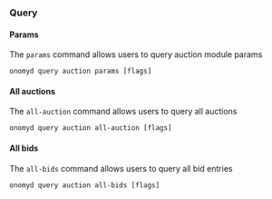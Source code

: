 ### Query

#### Params

The `params` command allows users to query auction module params

```shell
onomyd query auction params [flags]
```

#### All auctions

The `all-auction` command allows users to query all auctions

```shell
onomyd query auction all-auction [flags]
```

#### All bids

The `all-bids` command allows users to query all bid entries

```shell
onomyd query auction all-bids [flags]
```